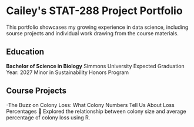 # Cailey's STAT-288 Project Portfolio

This portfolio showcases my growing experience in data science, including sourse projects and individual work drawing from the course materials.

## Education

**Bachelor of Science in Biology**
Simmons University 
Expected Graduation Year: 2027
Minor in Sustainability
Honors Program

## Course Projects

-The Buzz on Colony Loss: What Colony Numbers Tell Us About Loss Percentages 🐝
Explored the relationship between colony size and average percentage of colony loss using R. 
